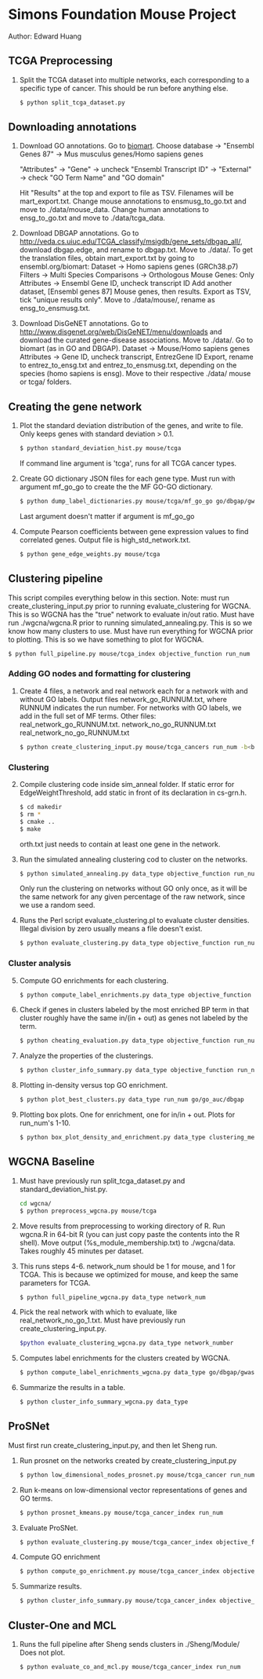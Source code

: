 # Simons Foundation Mouse Project
Author: Edward Huang

## TCGA Preprocessing

1.  Split the TCGA dataset into multiple networks, each corresponding to a
    specific type of cancer. This should be run before anything else.
    
    ```bash
    $ python split_tcga_dataset.py
    ```

## Downloading annotations

1.  Download GO annotations.
    Go to [biomart](http://www.ensembl.org/biomart/martview/). Choose database -> "Ensembl Genes 87" -> Mus musculus genes/Homo sapiens genes

    "Attributes" -> "Gene" -> uncheck "Ensembl Transcript ID" -> "External" -> check "GO Term Name" and "GO domain"

    Hit "Results" at the top and export to file as TSV. Filenames will be
    mart_export.txt.
    Change mouse annotations to ensmusg_to_go.txt and move to ./data/mouse_data. 
    Change human annotations to ensg_to_go.txt and move to ./data/tcga_data.

2.  Download DBGAP annotations.
    Go to http://veda.cs.uiuc.edu/TCGA_classify/msigdb/gene_sets/dbgap_all/,
    download dbgap.edge, and rename to dbgap.txt. Move to ./data/.
    To get the translation files, obtain mart_export.txt by going to
    ensembl.org/biomart:
    Dataset -> Homo sapiens genes (GRCh38.p7)
    Filters -> Multi Species Comparisons -> Orthologous Mouse Genes: Only
    Attributes -> Ensembl Gene ID, uncheck transcript ID
    Add another dataset, [Ensembl genes 87] Mouse genes, then results.
    Export as TSV, tick "unique results only". Move to ./data/mouse/, rename as
    ensg_to_ensmusg.txt.

3.  Download DisGeNET annotations.
    Go to http://www.disgenet.org/web/DisGeNET/menu/downloads and download
    the curated gene-disease associations. Move to ./data/.
    Go to biomart (as in GO and DBGAP).
    Dataset -> Mouse/Homo sapiens genes
    Attributes -> Gene ID, uncheck transcript, EntrezGene ID
    Export, rename to entrez_to_ensg.txt and entrez_to_ensmusg.txt, depending
    on the species (homo sapiens is ensg). Move to their respective ./data/
    mouse or tcga/ folders.

## Creating the gene network

1.  Plot the standard deviation distribution of the genes, and write to file.
    Only keeps genes with standard deviation > 0.1.

    ```bash
    $ python standard_deviation_hist.py mouse/tcga
    ```

    If command line argument is 'tcga', runs for all TCGA cancer types.

2.  Create GO dictionary JSON files for each gene type. Must run with argument
    mf_go_go to create the the MF GO-GO dictionary.

    ```bash
    $ python dump_label_dictionaries.py mouse/tcga/mf_go_go go/dbgap/gwas
    ```

    Last argument doesn't matter if argument is mf_go_go

<!-- 3.  Find overlapping BP and MF terms.

    ```bash
    $ python find_go_overlaps.py mouse/tcga
    ``` -->

4.  Compute Pearson coefficients between gene expression values to find
    correlated genes. Output file is high_std_network.txt.

    ```bash
    $ python gene_edge_weights.py mouse/tcga
    ```

## Clustering pipeline

This script compiles everything below in this section.
Note: must run create_clustering_input.py prior to running evaluate_clustering
for WGCNA. This is so WGCNA has the "true" network to evaluate in/out ratio.
Must have run ./wgcna/wgcna.R prior to running simulated_annealing.py. This is
so we know how many clusters to use.
Must have run everything for WGCNA prior to plotting. This is so we have
something to plot for WGCNA.

```bash
$ python full_pipeline.py mouse/tcga_index objective_function run_num
```

### Adding GO nodes and formatting for clustering

1.  Create 4 files, a network and real network each for a network with and
    without GO labels.
    Output files network_go_RUNNUM.txt, where RUNNUM indicates the run
    number. For networks with GO labels, we add in the full set of MF terms.
    Other files:
        real_network_go_RUNNUM.txt.
        network_no_go_RUNNUM.txt
        real_network_no_go_RUNNUM.txt

    ```bash
    $ python create_clustering_input.py mouse/tcga_cancers run_num -b<bootstrap-optional>
    ```

### Clustering

2.  Compile clustering code inside sim_anneal folder.
    If static error for EdgeWeightThreshold, add static in front of its
    declaration in cs-grn.h.

    ```bash
    $ cd makedir
    $ rm *
    $ cmake ..
    $ make
    ```
    orth.txt just needs to contain at least one gene in the network.

3.  Run the simulated annealing clustering cod to cluster on the networks.

    ```bash
    $ python simulated_annealing.py data_type objective_function run_num go/no_go go_num <if go>
    ```

    Only run the clustering on networks without GO only once, as it will be the
    same network for any given percentage of the raw network, since we use a
    random seed.

4.  Runs the Perl script evaluate_clustering.pl to evaluate cluster densities.
    Illegal division by zero usually means a file doesn't exist.

    ```bash
    $ python evaluate_clustering.py data_type objective_function run_num
    ```

### Cluster analysis

5.  Compute GO enrichments for each clustering.

    ```bash
    $ python compute_label_enrichments.py data_type objective_function run_num go/dbgap
    ```

6.  Check if genes in clusters labeled by the most enriched BP term in that
    cluster roughly have the same in/(in + out) as genes not labeled by the
    term.

    ```bash
    $ python cheating_evaluation.py data_type objective_function run_num
    ```

7.  Analyze the properties of the clusterings.

    ```bash
    $ python cluster_info_summary.py data_type objective_function run_num
    ```

8.  Plotting in-density versus top GO enrichment.

    ```bash
    $ python plot_best_clusters.py data_type run_num go/go_auc/dbgap
    ```

9.  Plotting box plots. One for enrichment, one for in/in + out. 
    Plots for run_num's 1-10.

    ```bash
    $ python box_plot_density_and_enrichment.py data_type clustering_method
    ```

## WGCNA Baseline
1.  Must have previously run split_tcga_dataset.py and standard_deviation_hist.py.

    ```bash
    cd wgcna/
    $ python preprocess_wgcna.py mouse/tcga
    ```

2.  Move results from preprocessing to working directory of R. Run wgcna.R in
    64-bit R (you can just copy paste the contents into the R shell). Move
    output (%s_module_membership.txt) to ./wgcna/data. Takes roughly 45 minutes
    per dataset.

3.  This runs steps 4-6. network_num should be 1 for mouse, and 1 for TCGA.
    This is because we optimized for mouse, and keep the same parameters for
    TCGA.

    ```bash
    $ python full_pipeline_wgcna.py data_type network_num
    ```

4.  Pick the real network with which to evaluate, like real_network_no_go_1.txt.
    Must have previously run create_clustering_input.py.

    ```bash
    $python evaluate_clustering_wgcna.py data_type network_number
    ```

5.  Computes label enrichments for the clusters created by WGCNA.
    
    ```bash
    $ python compute_label_enrichments_wgcna.py data_type go/dbgap/gwas
    ```

6.  Summarize the results in a table.
    ```bash
    $ python cluster_info_summary_wgcna.py data_type
    ```

## ProSNet

Must first run create_clustering_input.py, and then let Sheng run.

1.  Run prosnet on the networks created by create_clustering_input.py

    ```bash
    $ python low_dimensional_nodes_prosnet.py mouse/tcga_cancer run_num
    ```

2.  Run k-means on low-dimensional vector representations of genes and GO terms.

    ```bash
    $ python prosnet_kmeans.py mouse/tcga_cancer_index run_num
    ```

3. Evaluate ProSNet.

    ```bash
    $ python evaluate_clustering.py mouse/tcga_cancer_index objective_function run_num
    ```

4. Compute GO enrichment

    ```bash
    $ python compute_go_enrichment.py mouse/tcga_cancer_index objective_function run_num
    ```

5. Summarize results.

    ```bash
    $ python cluster_info_summary.py mouse/tcga_cancer_index objective_function run_num
    ```

## Cluster-One and MCL

1.  Runs the full pipeline after Sheng sends clusters in ./Sheng/Module/
    Does not plot.

    ```bash
    $ python evaluate_co_and_mcl.py mouse/tcga_cancer_index run_num
    ```